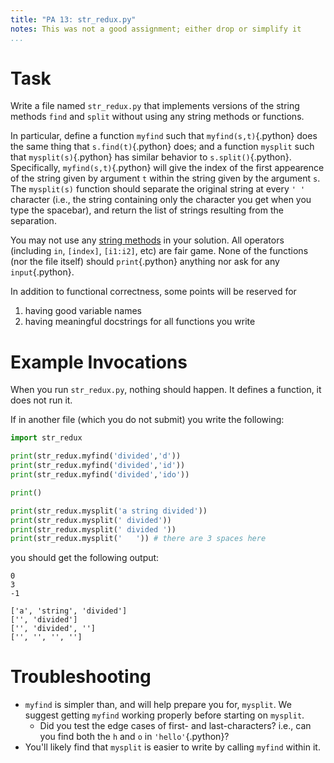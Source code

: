 ```yaml
---
title: "PA 13: str_redux.py"
notes: This was not a good assignment; either drop or simplify it
...
```


# Task

Write a file named `str_redux.py` that implements versions of the string methods `find` and `split` without using any string methods or functions.

In particular, define a function `myfind` such that `myfind(s,t)`{.python} does the same thing that `s.find(t)`{.python} does;
and a function `mysplit` such that `mysplit(s)`{.python} has similar behavior to `s.split()`{.python}. Specifically, `myfind(s,t)`{.python} will give the index of the first appearence of the string given by argument `t` within the string given by the argument `s`. The `mysplit(s)` function should separate the original string at every `' '` character (i.e., the string containing only the character you get when you type the spacebar), and return the list of strings resulting from the separation. 

You may not use any [string methods](https://docs.python.org/3.6/library/stdtypes.html#string-methods) in your solution.
All operators (including `in`, `[index]`, `[i1:i2]`, etc) are fair game.
None of the functions (nor the file itself) should `print`{.python} anything nor ask for any `input`{.python}.

In addition to functional correctness, some points will be reserved for

1.  having good variable names
1.  having meaningful docstrings for all functions you write

# Example Invocations

When you run `str_redux.py`, nothing should happen.
It defines a function, it does not run it.

If in another file (which you do not submit) you write the following:

````python
import str_redux

print(str_redux.myfind('divided','d'))
print(str_redux.myfind('divided','id'))
print(str_redux.myfind('divided','ido'))

print()

print(str_redux.mysplit('a string divided'))
print(str_redux.mysplit(' divided'))
print(str_redux.mysplit(' divided '))
print(str_redux.mysplit('   ')) # there are 3 spaces here
````

you should get the following output:

````
0
3
-1

['a', 'string', 'divided']
['', 'divided']
['', 'divided', '']
['', '', '', '']
````

# Troubleshooting

- `myfind` is simpler than, and will help prepare you for, `mysplit`. We suggest getting `myfind` working properly before starting on `mysplit`.
    - Did you test the edge cases of first- and last-characters? i.e., can you find both the `h` and `o` in `'hello'`{.python}?
- You'll likely find that `mysplit` is easier to write by calling `myfind` within it.
